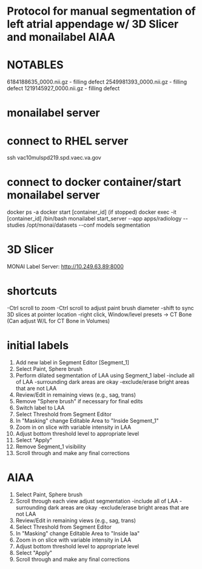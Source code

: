 # Protocol for manual segmentation of left atrial appendage w/ 3D Slicer and monailabel AIAA


# NOTABLES
6184188635_0000.nii.gz - filling defect 
2549981393_0000.nii.gz - filling defect 
1219145927_0000.nii.gz - filling defect 


# monailabel server 
# connect to RHEL server 
ssh vac10mulspd219.spd.vaec.va.gov
# connect to docker container/start monailabel server 
docker ps -a 
docker start [container_id] (if stopped)
docker exec -it [container_id] /bin/bash 
monailabel start_server --app apps/radiology --studies /opt/monai/datasets --conf models segmentation

# 3D Slicer 
MONAI Label Server: http://10.249.63.89:8000
# shortcuts 
-Ctrl scroll to zoom
-Ctrl scroll to adjust paint brush diameter
-shift to sync 3D slices at pointer location
-right click, Window/level presets -> CT Bone (Can adjust W/L for CT Bone in Volumes)
# initial labels
1. Add new label in Segment Editor [Segment_1]
2. Select Paint, Sphere brush 
3. Perform dilated segmentation of LAA using Segment_1 label
    -include all of LAA
    -surrounding dark areas are okay
    -exclude/erase bright areas that are not LAA
4. Review/Edit in remaining views (e.g., sag, trans)
5. Remove "Sphere brush" if necessary for final edits 
6. Switch label to LAA 
7. Select Threshold from Segment Editor
8. In "Masking" change Editable Area to "Inside Segment_1"
9. Zoom in on slice with variable intensity in LAA 
10. Adjust bottom threshold level to appropriate level
11. Select "Apply"
12. Remove Segment_1 visibility 
13. Scroll through and make any final corrections 
# AIAA
1. Select Paint, Sphere brush
2. Scroll through each view adjust segmentation 
    -include all of LAA
    -surrounding dark areas are okay
    -exclude/erase bright areas that are not LAA
3. Review/Edit in remaining views (e.g., sag, trans)
4. Select Threshold from Segment Editor
5. In "Masking" change Editable Area to "Inside laa"
6. Zoom in on slice with variable intensity in LAA 
7. Adjust bottom threshold level to appropriate level
8. Select "Apply"
9. Scroll through and make any final corrections 



